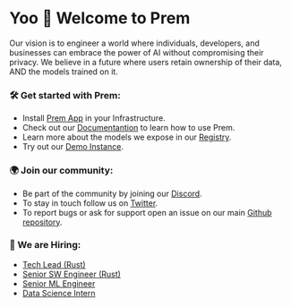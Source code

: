 # Yoo 🤙 Welcome to Prem

Our vision is to engineer a world where individuals, developers, and businesses can embrace the power of AI without compromising their privacy. We believe in a future where users retain ownership of their data, AND the models trained on it.

### 🛠️ Get started with Prem:

- Install [Prem App](https://github.com/premAI-io/prem-app) in your Infrastructure.
- Check out our [Documentantion](https://dev.premai.io/) to learn how to use Prem.
- Learn more about the models we expose in our [Registry](https://registry.premai.io/).
- Try out our [Demo Instance](https://app.prem.ninja).

### 🌍 Join our community:

- Be part of the community by joining our [Discord](https://discord.com/invite/kpKk6vYVAn).
- To stay in touch follow us on [Twitter](https://twitter.com/premai_io).
- To report bugs or ask for support open an issue on our main [Github repository](https://github.com/premAI-io/prem-app).

### 💼 We are Hiring:

- [Tech Lead (Rust)](https://premai.notion.site/Tech-Lead-Rust-Prem-14c03124f87f49f59871fe6ab0d9274f?pvs=4)
- [Senior SW Engineer (Rust)](https://premai.notion.site/Senior-Software-Engineer-Rust-Prem-6fb676d2f23c4d8698c40d4b5965bfdd?pvs=4)
- [Senior ML Engineer](https://premai.notion.site/Senior-Data-Scientist-Prem-1863f1e72c2f4d8894eb6e49154e9256?pvs=4)
- [Data Science Intern](https://premai.notion.site/Data-Science-Intern-Prem-85cc518494cb470fb4e484ed40e3e5f7?pvs=4)
